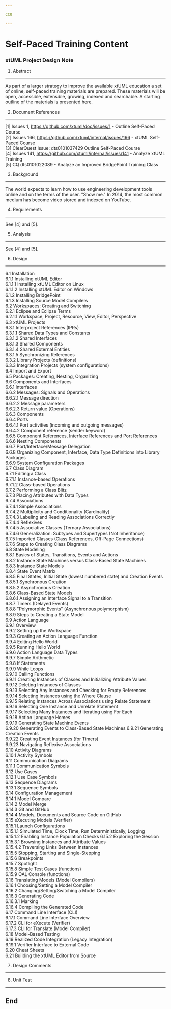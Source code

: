 ```yaml
---

CC0

---
```


# Self-Paced Training Content
### xtUML Project Design Note


1. Abstract
-----------
As part of a larger strategy to improve the available xtUML education a
set of online, self-paced training materials are prepared.  These materials
will be open, accessible, extensible, growing, indexed and searchable.
A starting outline of the materials is presented here.

2. Document References
----------------------
[1] Issues 1, https://github.com/xtuml/doc/issues/1 -
    Outline Self-Paced Course  
[2] Issues 166, https://github.com/xtuml/internal/issues/166 -
    xtUML Self-Paced Course  
[3] ClearQuest Issue:  dts0101037429
    Outline Self-Paced Course  
[4] Issues 141, https://github.com/xtuml/internal/issues/141 -
    Analyze xtUML Training  
[5] CQ dts0101022089 - Analyze an Improved BridgePoint Training Class  


3. Background
-------------
The world expects to learn how to use engineering development tools online
and on the terms of the user.  "Show me."  In 2014, the most common medium
has become video stored and indexed on YouTube.

4. Requirements
---------------
See [4] and [5].

5. Analysis
-----------
See [4] and [5].

6. Design
---------
6.1       Installation  
6.1.1     Installing xtUML Editor  
6.1.1.1   Installing xtUML Editor on Linux  
6.1.1.2   Installing xtUML Editor on Windows  
6.1.2     Installing BridgePoint  
6.1.3     Installing Source Model Compilers  
6.2       Workspaces:  Creating and Switching  
6.2.1     Eclipse and Eclipse Terms  
6.2.1.1   Workspace, Project, Resource, View, Editor, Perspective  
6.3       xtUML Projects  
6.3.1     Interproject References (IPRs)  
6.3.1.1   Shared Data Types and Constants  
6.3.1.2   Shared Interfaces  
6.3.1.3   Shared Components  
6.3.1.4   Shared External Entities  
6.3.1.5   Synchronizing References  
6.3.2     Library Projects (definitions)  
6.3.3     Integration Projects (system configurations)  
6.4       Import and Export  
6.5       Packages:  Creating, Nesting, Organizing  
6.6       Components and Interfaces  
6.6.1     Interfaces  
6.6.2     Messages:  Signals and Operations  
6.6.2.1   Message direction  
6.6.2.2   Message parameters  
6.6.2.3   Return value (Operations)  
6.6.3     Components  
6.6.4     Ports  
6.6.4.1   Port activities (incoming and outgoing messages)  
6.6.4.2   Component reference (sender keyword)  
6.6.5     Component References, Interface References and Port References  
6.6.6     Nesting Components  
6.6.7     Port/Interface/Message Delegation  
6.6.8     Organizing Component, Interface, Data Type Definitions into Library Packages  
6.6.9     System Configuration Packages  
6.7       Class Diagram  
6.7.1     Editing a Class  
6.7.1.1   Instance-based Operations  
6.7.1.2   Class-based Operations  
6.7.2     Performing a Class Blitz  
6.7.3     Placing Attributes with Data Types  
6.7.4     Associations  
6.7.4.1   Simple Associations  
6.7.4.2   Multiplicity and Conditionality (Cardinality)  
6.7.4.3   Labeling and Reading Associations Correctly  
6.7.4.4   Reflexives  
6.7.4.5   Associative Classes (Ternary Associations)  
6.7.4.6   Generalization:  Subtypes and Supertypes (Not Inheritance)  
6.7.5     Imported Classes (Class References, Off-Page Connections)  
6.7.6     Steps to Creating Class Diagrams  
6.8       State Modeling  
6.8.1     Basics of States, Transitions, Events and Actions  
6.8.2     Instance State Machines versus Class-Based State Machines  
6.8.3     Instance State Models  
6.8.4     State Event Matrix  
6.8.5     Final States, Initial State (lowest numbered state) and Creation Events  
6.8.5.1   Synchronous Creation  
6.8.5.2   Asynchronous Creation  
6.8.6     Class-Based State Models  
6.8.6.1   Assigning an Interface Signal to a Transition  
6.8.7     Timers (Delayed Events)  
6.8.8     "Polymorphic Events" (Asynchronous polymorphism)  
6.8.9     Steps to Creating a State Model  
6.9       Action Language  
6.9.1     Overview  
6.9.2     Setting up the Workspace  
6.9.3     Creating an Action Language Function  
6.9.4     Editing Hello World  
6.9.5     Running Hello World  
6.9.6     Action Language Data Types  
6.9.7     Simple Arithmetic  
6.9.8     If Statements  
6.9.9     While Loops  
6.9.10    Calling Functions  
6.9.11    Creating Instances of Classes and Initializing Attribute Values  
6.9.12    Deleting Instances of Classes  
6.9.13    Selecting Any Instances and Checking for Empty References  
6.9.14    Selecting Instances using the Where Clause  
6.9.15    Relating Instances Across Associations using Relate Statement  
6.9.16    Selecting One Instance and Unrelate Statement  
6.9.17    Selecting Many Instances and Iterating using For Each  
6.9.18    Action Language Homes  
6.9.19    Generating State Machine Events  
6.9.20    Generating Events to Class-Based State Machines 
6.9.21    Generating Creation Events  
6.9.22    Creating Event Instances (for Timers)  
6.9.23    Navigating Reflexive Associations  
6.10      Activity Diagrams  
6.10.1    Activity Symbols  
6.11      Communication Diagrams  
6.11.1    Communication Symbols  
6.12      Use Cases  
6.12.1    Use Case Symbols  
6.13      Sequence Diagrams  
6.13.1    Sequence Symbols  
6.14      Configuration Management  
6.14.1    Model Compare  
6.14.2    Model Merge  
6.14.3    Git and GitHub  
6.14.4    Models, Documents and Source Code on GitHub  
6.15      eXecuting Models (Verifier)  
6.15.1    Launch Configurations  
6.15.1.1  Simulated Time, Clock Time, Run Deterministically, Logging  
6.15.1.2  Enabling Instance Population Checks 
6.15.2    Exploring the Session  
6.15.3.1  Browsing Instances and Attribute Values  
6.15.4.2  Traversing Links Between Instances  
6.15.5    Stopping, Starting and Single-Stepping  
6.15.6    Breakpoints  
6.15.7    Spotlight  
6.15.8    Simple Test Cases (functions)  
6.15.9    OAL Console (functions)  
6.16      Translating Models (Model Compilers)  
6.16.1    Choosing/Setting a Model Compiler  
6.16.2    Changing/Setting/Switching a Model Compiler  
6.16.3    Generating Code  
6.16.3.1  Marking  
6.16.4    Compiling the Generated Code  
6.17      Command Line Interface (CLI)  
6.17.1    Command Line Interface Overview  
6.17.2    CLI for eXecute (Verifier)  
6.17.3    CLI for Translate (Model Compiler)  
6.18      Model-Based Testing  
6.19      Realized Code Integration (Legacy Integration)  
6.19.1    Verifier Interface to External Code  
6.20      Cheat Sheets  
6.21      Building the xtUML Editor from Source  

7. Design Comments
------------------

8. Unit Test
------------

End
---

